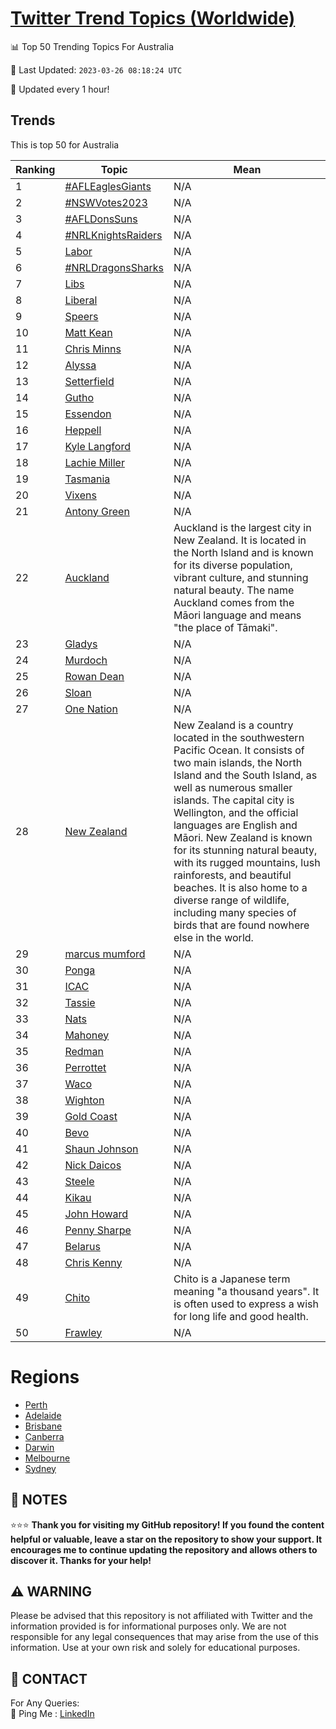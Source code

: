 [Twitter Trend Topics (Worldwide)](https://github.com/ErcinDedeoglu/Twitter-Trend-Topics)
==========


📊 Top 50 Trending Topics For Australia

📆 Last Updated: `2023-03-26 08:18:24 UTC`

🔧 Updated every 1 hour!


## Trends

This is top 50 for Australia

| Ranking | Topic | Mean |
| ------- | ------------ | ------------ |
| 1 | [#AFLEaglesGiants](http://twitter.com/search?q=%23AFLEaglesGiants) | N/A |
| 2 | [#NSWVotes2023](http://twitter.com/search?q=%23NSWVotes2023) | N/A |
| 3 | [#AFLDonsSuns](http://twitter.com/search?q=%23AFLDonsSuns) | N/A |
| 4 | [#NRLKnightsRaiders](http://twitter.com/search?q=%23NRLKnightsRaiders) | N/A |
| 5 | [Labor](http://twitter.com/search?q=Labor) | N/A |
| 6 | [#NRLDragonsSharks](http://twitter.com/search?q=%23NRLDragonsSharks) | N/A |
| 7 | [Libs](http://twitter.com/search?q=Libs) | N/A |
| 8 | [Liberal](http://twitter.com/search?q=Liberal) | N/A |
| 9 | [Speers](http://twitter.com/search?q=Speers) | N/A |
| 10 | [Matt Kean](http://twitter.com/search?q=Matt+Kean) | N/A |
| 11 | [Chris Minns](http://twitter.com/search?q=Chris+Minns) | N/A |
| 12 | [Alyssa](http://twitter.com/search?q=Alyssa) | N/A |
| 13 | [Setterfield](http://twitter.com/search?q=Setterfield) | N/A |
| 14 | [Gutho](http://twitter.com/search?q=Gutho) | N/A |
| 15 | [Essendon](http://twitter.com/search?q=Essendon) | N/A |
| 16 | [Heppell](http://twitter.com/search?q=Heppell) | N/A |
| 17 | [Kyle Langford](http://twitter.com/search?q=Kyle+Langford) | N/A |
| 18 | [Lachie Miller](http://twitter.com/search?q=Lachie+Miller) | N/A |
| 19 | [Tasmania](http://twitter.com/search?q=Tasmania) | N/A |
| 20 | [Vixens](http://twitter.com/search?q=Vixens) | N/A |
| 21 | [Antony Green](http://twitter.com/search?q=Antony+Green) | N/A |
| 22 | [Auckland](http://twitter.com/search?q=Auckland) | Auckland is the largest city in New Zealand. It is located in the North Island and is known for its diverse population, vibrant culture, and stunning natural beauty. The name Auckland comes from the Māori language and means "the place of Tāmaki". |
| 23 | [Gladys](http://twitter.com/search?q=Gladys) | N/A |
| 24 | [Murdoch](http://twitter.com/search?q=Murdoch) | N/A |
| 25 | [Rowan Dean](http://twitter.com/search?q=Rowan+Dean) | N/A |
| 26 | [Sloan](http://twitter.com/search?q=Sloan) | N/A |
| 27 | [One Nation](http://twitter.com/search?q=One+Nation) | N/A |
| 28 | [New Zealand](http://twitter.com/search?q=New+Zealand) | New Zealand is a country located in the southwestern Pacific Ocean. It consists of two main islands, the North Island and the South Island, as well as numerous smaller islands. The capital city is Wellington, and the official languages are English and Māori. New Zealand is known for its stunning natural beauty, with its rugged mountains, lush rainforests, and beautiful beaches. It is also home to a diverse range of wildlife, including many species of birds that are found nowhere else in the world. |
| 29 | [marcus mumford](http://twitter.com/search?q=marcus+mumford) | N/A |
| 30 | [Ponga](http://twitter.com/search?q=Ponga) | N/A |
| 31 | [ICAC](http://twitter.com/search?q=ICAC) | N/A |
| 32 | [Tassie](http://twitter.com/search?q=Tassie) | N/A |
| 33 | [Nats](http://twitter.com/search?q=Nats) | N/A |
| 34 | [Mahoney](http://twitter.com/search?q=Mahoney) | N/A |
| 35 | [Redman](http://twitter.com/search?q=Redman) | N/A |
| 36 | [Perrottet](http://twitter.com/search?q=Perrottet) | N/A |
| 37 | [Waco](http://twitter.com/search?q=Waco) | N/A |
| 38 | [Wighton](http://twitter.com/search?q=Wighton) | N/A |
| 39 | [Gold Coast](http://twitter.com/search?q=Gold+Coast) | N/A |
| 40 | [Bevo](http://twitter.com/search?q=Bevo) | N/A |
| 41 | [Shaun Johnson](http://twitter.com/search?q=Shaun+Johnson) | N/A |
| 42 | [Nick Daicos](http://twitter.com/search?q=Nick+Daicos) | N/A |
| 43 | [Steele](http://twitter.com/search?q=Steele) | N/A |
| 44 | [Kikau](http://twitter.com/search?q=Kikau) | N/A |
| 45 | [John Howard](http://twitter.com/search?q=John+Howard) | N/A |
| 46 | [Penny Sharpe](http://twitter.com/search?q=Penny+Sharpe) | N/A |
| 47 | [Belarus](http://twitter.com/search?q=Belarus) | N/A |
| 48 | [Chris Kenny](http://twitter.com/search?q=Chris+Kenny) | N/A |
| 49 | [Chito](http://twitter.com/search?q=Chito) | Chito is a Japanese term meaning "a thousand years". It is often used to express a wish for long life and good health. |
| 50 | [Frawley](http://twitter.com/search?q=Frawley) | N/A |



# Regions

* [Perth](</Australia/Perth.md>)
* [Adelaide](</Australia/Adelaide.md>)
* [Brisbane](</Australia/Brisbane.md>)
* [Canberra](</Australia/Canberra.md>)
* [Darwin](</Australia/Darwin.md>)
* [Melbourne](</Australia/Melbourne.md>)
* [Sydney](</Australia/Sydney.md>)



## 📝 NOTES

⭐⭐⭐ **Thank you for visiting my GitHub repository! If you found the content helpful or valuable, leave a star on the repository to show your support. It encourages me to continue updating the repository and allows others to discover it. Thanks for your help!**


## ⚠️ WARNING

Please be advised that this repository is not affiliated with Twitter and the information provided is for informational purposes only. We are not responsible for any legal consequences that may arise from the use of this information. Use at your own risk and solely for educational purposes.


## 📨 CONTACT

 For Any Queries:  
            🏓 Ping Me : [LinkedIn](https://www.linkedin.com/in/ercindedeoglu/)
